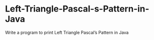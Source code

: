 # Left-Triangle-Pascal-s-Pattern-in-Java
Write a program to print Left  Triangle Pascal’s Pattern in Java
